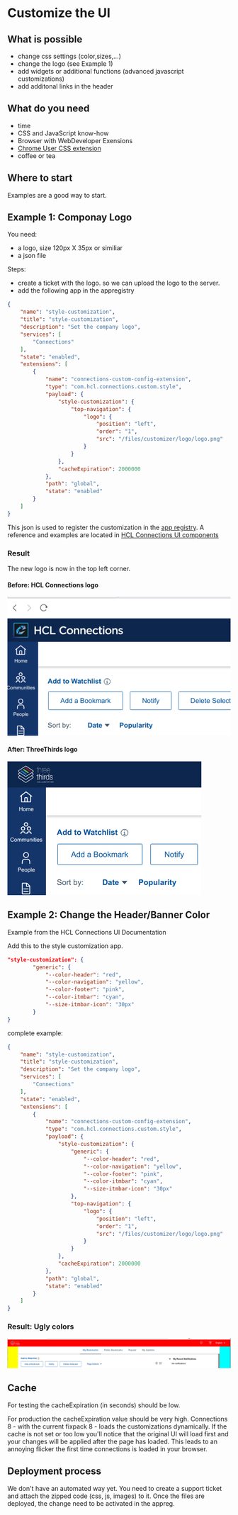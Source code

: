 # Customize the UI

## What is possible

- change css settings (color,sizes,...)
- change the logo (see Example 1)
- add widgets or additional functions (advanced javascript customizations)
- add additonal links in the header

## What do you need

- time
- CSS and JavaScript know-how
- Browser with WebDeveloper Exensions
- [Chrome User CSS extension](https://chrome.google.com/webstore/detail/user-css/okpjlejfhacmgjkmknjhadmkdbcldfcb?hl=de)
- coffee or tea

## Where to start

Examples are a good way to start.

## Example 1: Componay Logo

You need:

- a logo, size 120px X 35px or similiar
- a json file

Steps:

- create a ticket with the logo. so we can upload the logo to the server.
- add the following app in the appregistry

```json
{
    "name": "style-customization",
    "title": "style-customization",
    "description": "Set the company logo",
    "services": [
        "Connections"
    ],
    "state": "enabled",
    "extensions": [
        {
            "name": "connections-custom-config-extension",
            "type": "com.hcl.connections.custom.style",
            "payload": {
                "style-customization": {                    
                    "top-navigation": {
                        "logo": {
                            "position": "left",
                            "order": "1",
                            "src": "/files/customizer/logo/logo.png"
                        }
                    }
                },
                "cacheExpiration": 2000000
            },
            "path": "global",
            "state": "enabled"
        }
    ]
}
```

This json is used to register the customization in the [app registry](/admin/appreg).
A reference and examples are located in [HCL Connections UI components](https://github.com/HCL-TECH-SOFTWARE/connections-ui-docs)

### Result

The new logo is now in the top left corner.

#### Before: HCL Connections logo

![Before](/assets/images/customui/logo-1.png)

#### After: ThreeThirds logo

![Result](/assets/images/customui/logo-2.png)

## Example 2: Change the Header/Banner Color

Example from the HCL Connections UI Documentation

Add this to the style customization app.

```json
"style-customization": {
        "generic": {
            "--color-header": "red",
            "--color-navigation": "yellow",
            "--color-footer": "pink",
            "--color-itmbar": "cyan",
            "--size-itmbar-icon": "30px"
        }
}
```

complete example:

```json
{
    "name": "style-customization",
    "title": "style-customization",
    "description": "Set the company logo",
    "services": [
        "Connections"
    ],
    "state": "enabled",
    "extensions": [
        {
            "name": "connections-custom-config-extension",
            "type": "com.hcl.connections.custom.style",
            "payload": {
                "style-customization": {
                    "generic": {
                        "--color-header": "red",
                        "--color-navigation": "yellow",
                        "--color-footer": "pink",
                        "--color-itmbar": "cyan",
                        "--size-itmbar-icon": "30px"
                    },
                    "top-navigation": {
                        "logo": {
                            "position": "left",
                            "order": "1",
                            "src": "/files/customizer/logo/logo.png"
                        }
                    }
                },
                "cacheExpiration": 2000000
            },
            "path": "global",
            "state": "enabled"
        }
    ]
}
```

### Result: Ugly colors

![Result](/assets/images/customui/custom-colors.png)

## Cache

For testing the cacheExpiration (in seconds) should be low.

For production the cacheExpiration value should be very high. Connections 8 - with the current fixpack 8 - loads the customizations dynamically. If the cache is not set or too low you'll notice that the original UI will load first and your changes will be applied after the page has loaded. This leads to an annoying flicker the first time connections is loaded in your browser.





## Deployment process

We don't have an automated way yet. You need to create a support ticket and attach the zipped code (css, js, images) to it.
Once the files are deployed, the change need to be activated in the appreg.
